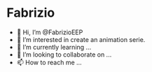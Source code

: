 # Fabrizio
- 👋 Hi, I’m @FabrizioEEP
- 👀 I’m interested in create an animation serie.
- 🌱 I’m currently learning ...
- 💞️ I’m looking to collaborate on ...
- 📫 How to reach me ...

<!---
FabrizioEEP/FabrizioEEP is a ✨ special ✨ repository because its `README.md` (this file) appears on your GitHub profile.
You can click the Preview link to take a look at your changes.
--->
